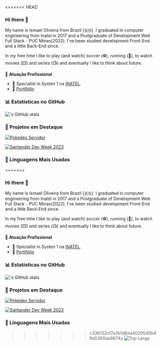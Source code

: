 <<<<<<< HEAD
### Hi there 👋
My name is Ismael Oliveira from Brazil (🇧🇷). I graduated in computer engineering from Inatel in 2017 and a Postgraduate of Development Web Full Stack - PUC Minas(2022). I've been studied development Front-End and a little Back-End since.

In my free time I like to play (and watch) soccer (⚽️), running (🏃), to watch movies (🎞️) and series (📺) and eventually I like to think about future.

🏢 **Atuação Profissional**
- 🚀  Specialist in Systen 1 na [INATEL](https://inatel.br/home/).
- 🚀  [Portifólio](https://ismael-oliveira.github.io/)


### 📊 Estatísticas no GitHub

!['s GitHub stats](https://github-readme-stats.vercel.app/api?username=ISMAEL-OLIVEIRA&show_icons=true&theme=dracula)

### 📌 Projetos em Destaque

[![Pokedex Servidor](https://github-readme-stats.vercel.app/api/pin/?username=ISMAEL-OLIVEIRA&repo=pokedex_servidor)](https://github.com/Ismael-Oliveira/pokedex_servidor)

[![Santander Dev Week 2023](https://github-readme-stats.vercel.app/api/pin/?username=ISMAEL-OLIVEIRA&repo=gym-workout-app)](https://github.com/Ismael-Oliveira/gym-workout-app)
### 🚀 Linguagens Mais Usadas

=======
### Hi there 👋
My name is Ismael Oliveira from Brazil (🇧🇷). I graduated in computer engineering from Inatel in 2017 and a Postgraduate of Development Web Full Stack - PUC Minas(2022). I've been studied development Front-End and a little Back-End since.

In my free time I like to play (and watch) soccer (⚽️), running (🏃), to watch movies (🎞️) and series (📺) and eventually I like to think about future.

🏢 **Atuação Profissional**
- 🚀  Specialist in Systen 1 na [INATEL](https://inatel.br/home/).
- 🚀  [Portifólio](https://ismael-oliveira.github.io/)


### 📊 Estatísticas no GitHub

!['s GitHub stats](https://github-readme-stats.vercel.app/api?username=ISMAEL-OLIVEIRA&show_icons=true&theme=dracula)

### 📌 Projetos em Destaque

[![Pokedex Servidor](https://github-readme-stats.vercel.app/api/pin/?username=ISMAEL-OLIVEIRA&repo=pokedex_servidor)](https://github.com/Ismael-Oliveira/pokedex_servidor)

[![Santander Dev Week 2023](https://github-readme-stats.vercel.app/api/pin/?username=ISMAEL-OLIVEIRA&repo=gym-workout-app)](https://github.com/Ismael-Oliveira/gym-workout-app)
### 🚀 Linguagens Mais Usadas

>>>>>>> c336132cf7a3b1d6ea4029546b49d0360da9674a
![Top Langs](https://github-readme-stats.vercel.app/api/top-langs/?username=ISMAEL-OLIVEIRA&layout=compact)
